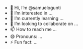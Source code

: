 - 👋 Hi, I’m @samuelogunti
- 👀 I’m interested in ...
- 🌱 I’m currently learning ...
- 💞️ I’m looking to collaborate on ...
- 📫 How to reach me ...
- 😄 Pronouns: ...
- ⚡ Fun fact: ...

<!---
samuelogunti/samuelogunti is a ✨ special ✨ repository because its `README.md` (this file) appears on your GitHub profile.
You can click the Preview link to take a look at your changes.
--->
